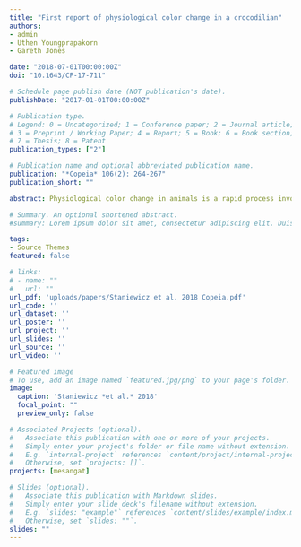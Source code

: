```yaml
---
title: "First report of physiological color change in a crocodilian"
authors:
- admin
- Uthen Youngprapakorn
- Gareth Jones

date: "2018-07-01T00:00:00Z"
doi: "10.1643/CP-17-711"

# Schedule page publish date (NOT publication's date).
publishDate: "2017-01-01T00:00:00Z"

# Publication type.
# Legend: 0 = Uncategorized; 1 = Conference paper; 2 = Journal article;
# 3 = Preprint / Working Paper; 4 = Report; 5 = Book; 6 = Book section;
# 7 = Thesis; 8 = Patent
publication_types: ["2"]

# Publication name and optional abbreviated publication name.
publication: "*Copeia* 106(2): 264-267"
publication_short: ""

abstract: Physiological color change in animals is a rapid process involving the redistribution of pigments within chromatophores, and may have roles in camouflage, communication, or thermoregulation. Although observed in other ectotherms, it has not previously been documented in crocodilians. Using wild and captive Sunda gharials (*Tomistoma schlegelii*), we confirm rapid ventral color change in juveniles, as evidenced by significantly darker ventral scales in illuminated vs. dark environments. We also found that color varied significantly with body size, with larger individuals losing the ability to change color, and by testing environmental factors potentially triggering color change—temperature, ambient light, background color, or stress—we report that illumination was the only factor observed to explain the change. Our results reveal an unusual trait not corresponding to established countershading patterns, which provides a basis for further research not only into crocodilian behavioral ecology and physiology, but also into animal camouflage and convergent evolution. These results add further evidence to Tomistoma being an evolutionarily distinct lineage of crocodilian, confined to the threatened peat swamp habitats of Southeast Asia.

# Summary. An optional shortened abstract.
#summary: Lorem ipsum dolor sit amet, consectetur adipiscing elit. Duis posuere tellus ac convallis placerat. Proin tincidunt magna sed ex sollicitudin condimentum.

tags:
- Source Themes
featured: false

# links:
# - name: ""
#   url: ""
url_pdf: 'uploads/papers/Staniewicz et al. 2018 Copeia.pdf'
url_code: ''
url_dataset: ''
url_poster: ''
url_project: ''
url_slides: ''
url_source: ''
url_video: ''

# Featured image
# To use, add an image named `featured.jpg/png` to your page's folder. 
image:
  caption: 'Staniewicz *et al.* 2018'
  focal_point: ""
  preview_only: false

# Associated Projects (optional).
#   Associate this publication with one or more of your projects.
#   Simply enter your project's folder or file name without extension.
#   E.g. `internal-project` references `content/project/internal-project/index.md`.
#   Otherwise, set `projects: []`.
projects: [mesangat]

# Slides (optional).
#   Associate this publication with Markdown slides.
#   Simply enter your slide deck's filename without extension.
#   E.g. `slides: "example"` references `content/slides/example/index.md`.
#   Otherwise, set `slides: ""`.
slides: ""
---
```


